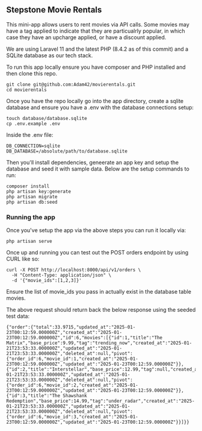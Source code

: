 ## Stepstone Movie Rentals

This mini-app allows users to rent movies via API calls. Some movies may have a tag applied to indicate that they are particualrly popular, in which case they have an upcharge applied, or have a discount applied.

We are using Laravel 11 and the latest PHP (8.4.2 as of this commit) and a SQLite database as our tech stack.

To run this app locally ensure you have composer and PHP installed and then clone this repo.

```
git clone git@github.com:Adam42/movierentals.git
cd movierentals
```

Once you have the repo locally go into the app directory, create a sqlite database and ensure you have a .env with the database connections setup:

```
touch database/database.sqlite
cp .env.example .env
```

Inside the .env file:
```
DB_CONNECTION=sqlite
DB_DATABASE=/absolute/path/to/database.sqlite
```

Then you'll install dependencies, geneerate an app key and setup the database and seed it with sample data. Below are the setup commands to run:

```
composer install
php artisan key:generate
php artisan migrate
php artisan db:seed
```

### Running the app

Once you've setup the app via the above steps you can run it locally via:
```
php artisan serve
```

Once up and running you can test out the POST orders endpoint by using CURL like so:

```
curl -X POST http://localhost:8000/api/v1/orders \
  -H "Content-Type: application/json" \
  -d '{"movie_ids":[1,2,3]}'
```
Ensure the list of movie_ids you pass in actually exist in the database table movies.

The above request should return back the below response using the seeded test data:

```
{"order":{"total":33.9715,"updated_at":"2025-01-23T00:12:59.000000Z","created_at":"2025-01-23T00:12:59.000000Z","id":6,"movies":[{"id":1,"title":"The Matrix","base_price":9.99,"tag":"trending_now","created_at":"2025-01-21T23:53:33.000000Z","updated_at":"2025-01-21T23:53:33.000000Z","deleted_at":null,"pivot":{"order_id":6,"movie_id":1,"created_at":"2025-01-23T00:12:59.000000Z","updated_at":"2025-01-23T00:12:59.000000Z"}},{"id":2,"title":"Interstellar","base_price":12.99,"tag":null,"created_at":"2025-01-21T23:53:33.000000Z","updated_at":"2025-01-21T23:53:33.000000Z","deleted_at":null,"pivot":{"order_id":6,"movie_id":2,"created_at":"2025-01-23T00:12:59.000000Z","updated_at":"2025-01-23T00:12:59.000000Z"}},{"id":3,"title":"The Shawshank Redemption","base_price":14.99,"tag":"under_radar","created_at":"2025-01-21T23:53:33.000000Z","updated_at":"2025-01-21T23:53:33.000000Z","deleted_at":null,"pivot":{"order_id":6,"movie_id":3,"created_at":"2025-01-23T00:12:59.000000Z","updated_at":"2025-01-23T00:12:59.000000Z"}}]}}
```
